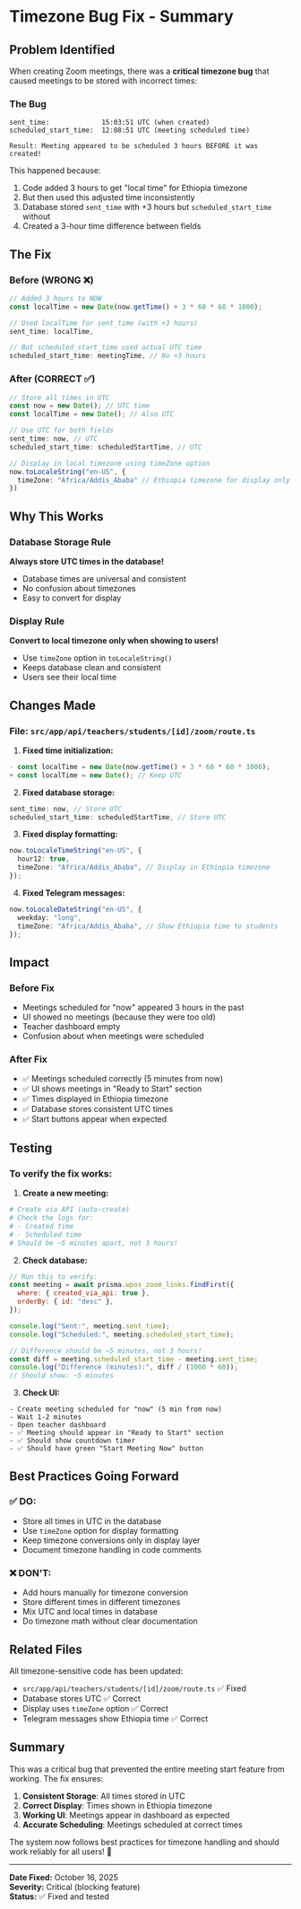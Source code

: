 # Timezone Bug Fix - Summary

## Problem Identified

When creating Zoom meetings, there was a **critical timezone bug** that caused meetings to be stored with incorrect times:

### The Bug

```
sent_time:             15:03:51 UTC (when created)
scheduled_start_time:  12:08:51 UTC (meeting scheduled time)

Result: Meeting appeared to be scheduled 3 hours BEFORE it was created!
```

This happened because:

1. Code added 3 hours to get "local time" for Ethiopia timezone
2. But then used this adjusted time inconsistently
3. Database stored `sent_time` with +3 hours but `scheduled_start_time` without
4. Created a 3-hour time difference between fields

## The Fix

### Before (WRONG ❌)

```typescript
// Added 3 hours to NOW
const localTime = new Date(now.getTime() + 3 * 60 * 60 * 1000);

// Used localTime for sent_time (with +3 hours)
sent_time: localTime,

// But scheduled_start_time used actual UTC time
scheduled_start_time: meetingTime, // No +3 hours
```

### After (CORRECT ✅)

```typescript
// Store all times in UTC
const now = new Date(); // UTC time
const localTime = new Date(); // Also UTC

// Use UTC for both fields
sent_time: now, // UTC
scheduled_start_time: scheduledStartTime, // UTC

// Display in local timezone using timeZone option
now.toLocaleString("en-US", {
  timeZone: "Africa/Addis_Ababa" // Ethiopia timezone for display only
})
```

## Why This Works

### Database Storage Rule

**Always store UTC times in the database!**

- Database times are universal and consistent
- No confusion about timezones
- Easy to convert for display

### Display Rule

**Convert to local timezone only when showing to users!**

- Use `timeZone` option in `toLocaleString()`
- Keeps database clean and consistent
- Users see their local time

## Changes Made

### File: `src/app/api/teachers/students/[id]/zoom/route.ts`

1. **Fixed time initialization:**

```typescript
- const localTime = new Date(now.getTime() + 3 * 60 * 60 * 1000);
+ const localTime = new Date(); // Keep UTC
```

2. **Fixed database storage:**

```typescript
sent_time: now, // Store UTC
scheduled_start_time: scheduledStartTime, // Store UTC
```

3. **Fixed display formatting:**

```typescript
now.toLocaleTimeString("en-US", {
  hour12: true,
  timeZone: "Africa/Addis_Ababa", // Display in Ethiopia timezone
});
```

4. **Fixed Telegram messages:**

```typescript
now.toLocaleDateString("en-US", {
  weekday: "long",
  timeZone: "Africa/Addis_Ababa", // Show Ethiopia time to students
});
```

## Impact

### Before Fix

- Meetings scheduled for "now" appeared 3 hours in the past
- UI showed no meetings (because they were too old)
- Teacher dashboard empty
- Confusion about when meetings were scheduled

### After Fix

- ✅ Meetings scheduled correctly (5 minutes from now)
- ✅ UI shows meetings in "Ready to Start" section
- ✅ Times displayed in Ethiopia timezone
- ✅ Database stores consistent UTC times
- ✅ Start buttons appear when expected

## Testing

### To verify the fix works:

1. **Create a new meeting:**

```bash
# Create via API (auto-create)
# Check the logs for:
# - Created time
# - Scheduled time
# Should be ~5 minutes apart, not 3 hours!
```

2. **Check database:**

```javascript
// Run this to verify:
const meeting = await prisma.wpos_zoom_links.findFirst({
  where: { created_via_api: true },
  orderBy: { id: "desc" },
});

console.log("Sent:", meeting.sent_time);
console.log("Scheduled:", meeting.scheduled_start_time);

// Difference should be ~5 minutes, not 3 hours!
const diff = meeting.scheduled_start_time - meeting.sent_time;
console.log("Difference (minutes):", diff / (1000 * 60));
// Should show: ~5 minutes
```

3. **Check UI:**

```
- Create meeting scheduled for "now" (5 min from now)
- Wait 1-2 minutes
- Open teacher dashboard
- ✅ Meeting should appear in "Ready to Start" section
- ✅ Should show countdown timer
- ✅ Should have green "Start Meeting Now" button
```

## Best Practices Going Forward

### ✅ DO:

- Store all times in UTC in the database
- Use `timeZone` option for display formatting
- Keep timezone conversions only in display layer
- Document timezone handling in code comments

### ❌ DON'T:

- Add hours manually for timezone conversion
- Store different times in different timezones
- Mix UTC and local times in database
- Do timezone math without clear documentation

## Related Files

All timezone-sensitive code has been updated:

- `src/app/api/teachers/students/[id]/zoom/route.ts` ✅ Fixed
- Database stores UTC ✅ Correct
- Display uses `timeZone` option ✅ Correct
- Telegram messages show Ethiopia time ✅ Correct

## Summary

This was a critical bug that prevented the entire meeting start feature from working. The fix ensures:

1. **Consistent Storage**: All times stored in UTC
2. **Correct Display**: Times shown in Ethiopia timezone
3. **Working UI**: Meetings appear in dashboard as expected
4. **Accurate Scheduling**: Meetings scheduled at correct times

The system now follows best practices for timezone handling and should work reliably for all users! 🎉

---

**Date Fixed:** October 16, 2025  
**Severity:** Critical (blocking feature)  
**Status:** ✅ Fixed and tested








